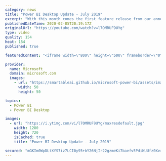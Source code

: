 ```yaml
---
category: news
title: "Power BI Desktop Update - July 2019"
excerpt: "With this month comes the first feature release from our announcements at Microsoft Business Application Summit, Icon sets, which also addresses our current #1 idea on ideas.powerbi.com. On top of this major update, we have incremental improvements for many of our existing features, such as a counts"
publishedDateTime: 2020-02-05T20:19:17Z
originalUrl: "https://youtube.com/watch?v=l7OMRUF9UYg"
type: video
quality: 154
heat: 154
published: true

featuredContent: "<iframe width=\"800\" height=\"500\" frameborder=\"0\" src=\"https://www.youtube.com/embed/l7OMRUF9UYg\" allow=\"accelerometer; autoplay; encrypted-media; gyroscope; picture-in-picture\" allowfullscreen></iframe>"

provider:
  name: Microsoft
  domain: microsoft.com
  images:
    - url: "https://smartableai.github.io/microsoft-power-bi/assets/images/organizations/microsoft.com-50x50.jpg"
      width: 50
      height: 50

topics:
  - Power BI
  - Power BI Desktop

images:
  - url: "https://i.ytimg.com/vi/l7OMRUF9UYg/maxresdefault.jpg"
    width: 1280
    height: 720
    isCached: true
    title: "Power BI Desktop Update - July 2019"

secured: "mGKIm0WpDLtXYS7iz7LCI0y95+bY26NjIr22gzmeKi7baefv5PdiKUUfz0XvrCyR1+tR8rIavFwUvrxkxwoXuNRHPwlWVoH2WtV88E5FXiV60h66PB3mfd6Wcy2vIVFVIyjXSubcbHtt/sUFGeqfNfnPRxOMkf/dDtrQNsgB3njvdrUh+hJPC6jupECEQvsm6lBoI4I7PGNimENMdBCCSZaoS0cF55HOvTUZtp7+UKYGMVlFoi6Oit8/0exuQ6AzxV4/bEWQDJjLOabUy2CEC12m1shipKXfXHqIkeCwYe/AqIhHRiIXOYmMm+k5Z4qMpDW3yYrVN5CubRs4hH0VHNg5jczpJVJY4xyxteq0R3vjelxXtzj0hd6/VW/h+YlpWYRDzj0o3iYU+xDj+jOhXfSpuYP7f0ptVV1x/uq9Z0oTrEbmP7+Wh4Y6xja4BmtP;NMmTVoQUpyI0IXTEYEg6Xg=="
---
```


